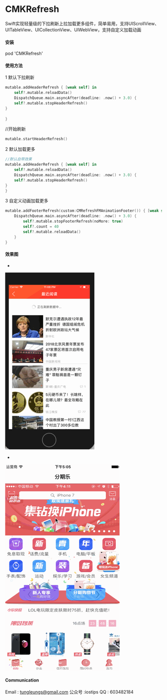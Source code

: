 # CMKRefresh
Swift实现轻量级的下拉刷新上拉加载更多组件，简单易用，支持UIScrollView、UITableView、UICollectionView、UIWebView，支持自定义加载动画

####  安装
pod 'CMKRefresh'
#### 使用方法
1  默认下拉刷新

```swift
mutable.addHeaderRefresh { [weak self] in
    self?.mutable.reloadData()
    DispatchQueue.main.asyncAfter(deadline: .now() + 3.0) {
    self?.mutable.stopHeaderRefresh()
}

}
```

//开始刷新
```swift
mutable.startHeaderRefresh()
```

2  默认加载更多

```swift
//默认自带效果
mutable.addHeaderRefresh { [weak self] in
    self?.mutable.reloadData()
    DispatchQueue.main.asyncAfter(deadline: .now() + 3.0) {
    self?.mutable.stopHeaderRefresh()
}
}
```
3 自定义动画加载更多
```swift
mutable.addFooterRefresh(custom:CMRefreshFMAnimationFooter()) { [weak self] in
    DispatchQueue.main.asyncAfter(deadline: .now() + 3.0) {
        self?.mutable.stopFooterRefresh(noMore: true)
        self?.count = 40
        self?.mutable.reloadData()
    }
}
```
#### 效果图
+

![](gif3.gif)

+

![](20160919160349_859.gif)



#### Communication

Email : tungleungs@gmail.com
公众号 :iostips
QQ  : 603482184

